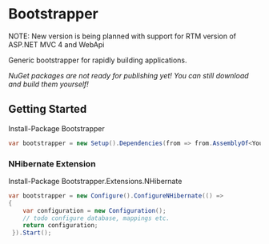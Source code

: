 # Bootstrapper

NOTE: New version is being planned with support for RTM version of ASP.NET MVC 4 and WebApi

Generic bootstrapper for rapidly building applications. 

_NuGet packages are not ready for publishing yet! You can still download and build them yourself!_

## Getting Started
Install-Package Bootstrapper

```csharp
var bootstrapper = new Setup().Dependencies(from => from.AssemblyOf<YourDependency>()).Start();
```

### NHibernate Extension

Install-Package Bootstrapper.Extensions.NHibernate

```csharp
var bootstrapper = new Configure().ConfigureNHibernate(() => 
{ 
	var configuration = new Configuration();
	// todo configure database, mappings etc.
	return configuration;
 }).Start();
```